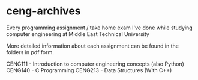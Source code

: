 # ceng-archives
Every programming assignment / take home exam I've done while studying computer engineering at Middle East Technical University

More detailed information about each assignment can be found in the folders in pdf form.

CENG111 - Introduction to computer engineering concepts (also Python)
CENG140 - C Programming
CENG213 - Data Structures (With C++)
